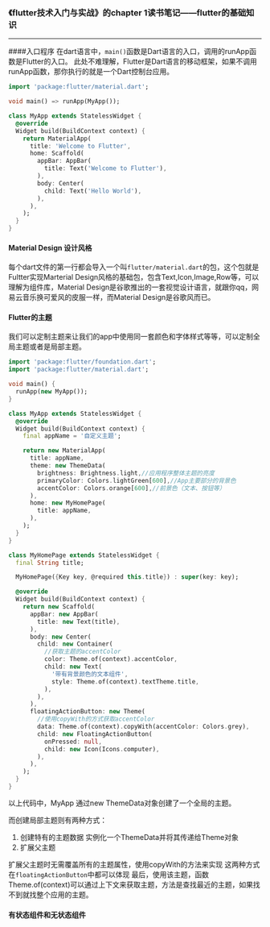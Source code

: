 ### 《flutter技术入门与实战》的chapter 1读书笔记——flutter的基础知识
---
####入口程序
在dart语言中，`main()`函数是Dart语言的入口，调用的runApp函数是Flutter的入口。
此处不难理解，Flutter是Dart语言的移动框架，如果不调用runApp函数，那你执行的就是一个Dart控制台应用。
```Dart
import 'package:flutter/material.dart';

void main() => runApp(MyApp());

class MyApp extends StatelessWidget {
  @override
  Widget build(BuildContext context) {
    return MaterialApp(
      title: 'Welcome to Flutter',
      home: Scaffold(
        appBar: AppBar(
          title: Text('Welcome to Flutter'),
        ),
        body: Center(
          child: Text('Hello World'),
        ),
      ),
    );
  }
}
```
#### Material Design 设计风格
每个dart文件的第一行都会导入一个叫`flutter/material.dart`的包，这个包就是Fultter实现Marterial Design风格的基础包，包含Text,Icon,Image,Row等，可以理解为组件库，Material Design是谷歌推出的一套视觉设计语言，就跟你qq，网易云音乐换可爱风的皮服一样，而Material Design是谷歌风而已。
#### Flutter的主题
我们可以定制主题来让我们的app中使用同一套颜色和字体样式等等，可以定制全局主题或者是局部主题。
```Dart
import 'package:flutter/foundation.dart';
import 'package:flutter/material.dart';

void main() {
  runApp(new MyApp());
}

class MyApp extends StatelessWidget {
  @override
  Widget build(BuildContext context) {
    final appName = '自定义主题';

    return new MaterialApp(
      title: appName,
      theme: new ThemeData(
        brightness: Brightness.light,//应用程序整体主题的亮度
        primaryColor: Colors.lightGreen[600],//App主要部分的背景色
        accentColor: Colors.orange[600],//前景色（文本、按钮等）
      ),
      home: new MyHomePage(
        title: appName,
      ),
    );
  }
}

class MyHomePage extends StatelessWidget {
  final String title;

  MyHomePage({Key key, @required this.title}) : super(key: key);

  @override
  Widget build(BuildContext context) {
    return new Scaffold(
      appBar: new AppBar(
        title: new Text(title),
      ),
      body: new Center(
        child: new Container(
          //获取主题的accentColor
          color: Theme.of(context).accentColor,
          child: new Text(
            '带有背景颜色的文本组件',
            style: Theme.of(context).textTheme.title,
          ),
        ),
      ),
      floatingActionButton: new Theme(
        //使用copyWith的方式获取accentColor
        data: Theme.of(context).copyWith(accentColor: Colors.grey),
        child: new FloatingActionButton(
          onPressed: null,
          child: new Icon(Icons.computer),
        ),
      ),
    );
  }
}
```
以上代码中，MyApp 通过new ThemeData对象创建了一个全局的主题。

而创建局部主题则有两种方式：
1. 创建特有的主题数据
实例化一个ThemeData并将其传递给Theme对象
2. 扩展父主题

扩展父主题时无需覆盖所有的主题属性，使用copyWith的方法来实现
这两种方式在`floatingActionButton`中都可以体现
最后，使用该主题，函数Theme.of(context)可以通过上下文来获取主题，方法是查找最近的主题，如果找不到就找整个应用的主题。

#### 有状态组件和无状态组件
